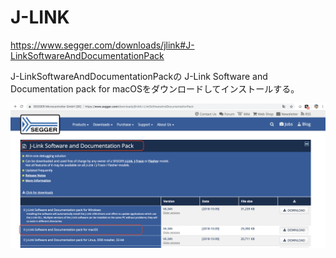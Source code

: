 # J-LINK

https://www.segger.com/downloads/jlink#J-LinkSoftwareAndDocumentationPack

J-LinkSoftwareAndDocumentationPackの
J-Link Software and Documentation pack for macOSをダウンロードしてインストールする。

![](./img/jlink001.png)